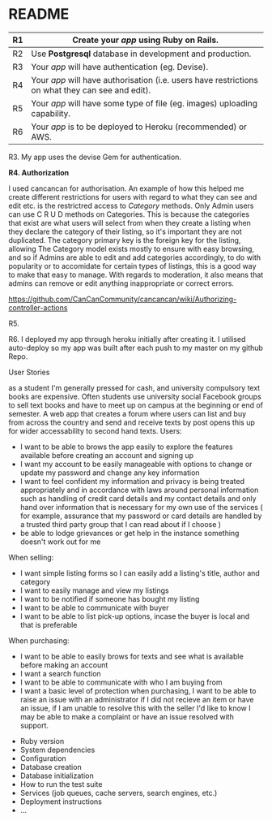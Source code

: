 # README



| R1   | Create your *app* using Ruby on **Rails**.                   |
| ---- | ------------------------------------------------------------ |
| R2   | Use **Postgresql** database in development and production.   |
| R3   | Your *app* will have authentication (eg. Devise).            |
| R4   | Your *app* will have authorisation (i.e. users have restrictions on what they can see and edit). |
| R5   | Your *app* will have some type of file (eg. images) uploading capability. |
| R6   | Your *app* is to be deployed to Heroku (recommended) or AWS. |

R3. My app uses the devise Gem for authentication. 



**R4. Authorization**

I used cancancan for authorisation. An example of how this helped me create different restrictions for users with regard to what they can see and edit etc. is the restrictred access to *Category* methods. Only Admin users can use C R U D methods on Categories. This is because the categories that exist are what users will select from when they create a listing when they declare the category of their listing, so it's important they are not duplicated. The category primary key is the foreign key for the listing, allowing  The Category model exists mostly to ensure with easy browsing, and so if Admins are able to edit and add categories accordingly, to do with popularity or to accomidate for certain types of listings, this is a good way to make that easy to manage. 
With regards to moderation, it also means that admins can remove or edit anything inappropriate or correct errors.

 https://github.com/CanCanCommunity/cancancan/wiki/Authorizing-controller-actions

R5. 

R6. I deployed my app through heroku initially after creating it. I utilised auto-deploy so my app was built after each push to my master on my github Repo. 

User Stories

as a student I'm generally pressed for cash, and university compulsory text books are expensive. Often students use university social Facebook groups to sell text books and have to meet up on campus at the beginning or end of semester. A web app that creates a forum where users can list and buy from across the country and send and receive texts by post opens this up for wider accessability to second hand texts.
Users:

- I want to be able to brows the app easily to explore the features available before creating an account and signing up
- I want my account to be easily manageable with options to change or update my password and change any key information
- I want to feel confident my information and privacy is being treated appropriately and in accordance with laws around personal information such as handling of credit card details and my contact details and only hand over information that is necessary for my own use of the services ( for example, assurance that my password or card details are handled by a trusted third party group that I can read about if I choose )
- be able to lodge grievances or get help in the instance something doesn't work out for me

When selling:

- I want simple listing forms so I can easily add a listing's title, author and category
- I want to easily manage and view my listings
- I want to be notified if someone has bought my listing
- I want to be able to communicate with buyer
- I want to be able to list pick-up options, incase the buyer is local and that is preferable

When purchasing:

- I want to be able to easily brows for texts and see what is available before making an account
- I want a search function
-  I want to be able to communicate with who I am buying from
- I want a basic level of protection when purchasing, I want to be able to raise an issue with an administrator if I did not recieve an item or have an issue, if I am unable to resolve this with the seller I'd like to know I may be able to make a complaint or have an issue resolved with support.







* Ruby version
* System dependencies
* Configuration
* Database creation
* Database initialization
* How to run the test suite
* Services (job queues, cache servers, search engines, etc.)
* Deployment instructions
* ...
